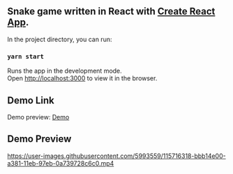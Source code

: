 ## Snake game written in React with [Create React App](https://github.com/facebook/create-react-app).

In the project directory, you can run:

### `yarn start`

Runs the app in the development mode.\
Open [http://localhost:3000](http://localhost:3000) to view it in the browser.

## Demo Link

Demo preview: [Demo](http://localhost:3000/react-snake)

## Demo Preview
https://user-images.githubusercontent.com/5993559/115716318-bbb14e00-a381-11eb-97eb-0a739728c6c0.mp4
